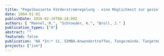 ```yaml
---
title: "Pegelbasierte Förderstromregelung - eine Möglichkeit zur gezielten Bewirtschaftung des Kanals"
date: 2004-01-01
publishDate: 2020-02-20T08:24:09Z
authors: [ "Mannel, R.", "Schroeder, K.", "Broll, J." ]
publication_types: ["0"]
abstract: ""
featured: false
publication: 'NA *In:* 11. SIMBA-Anwendertreffen, Tangermünde. Tangermünde. 4. - 5.5.2004'
projects: ["ism"]
---
```


